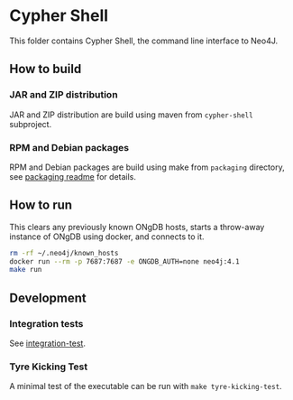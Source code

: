 # Cypher Shell

This folder contains Cypher Shell, the command line interface to Neo4J.

## How to build

### JAR and ZIP distribution

JAR and ZIP distribution are build using maven from `cypher-shell` subproject.

### RPM and Debian packages

RPM and Debian packages are build using make from `packaging` directory, see 
[packaging readme](packaging/README.md) for details.


## How to run

This clears any previously known ONgDB hosts, starts a throw-away
instance of ONgDB using docker, and connects to it.

```sh
rm -rf ~/.neo4j/known_hosts
docker run --rm -p 7687:7687 -e ONGDB_AUTH=none neo4j:4.1
make run
```

## Development

### Integration tests

See [integration-test](integration-test/README.md).

### Tyre Kicking Test

A minimal test of the executable can be run with `make tyre-kicking-test`.